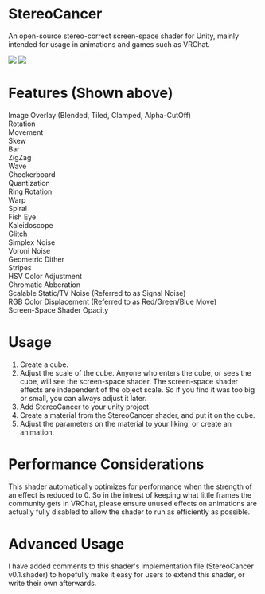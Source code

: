 # StereoCancer
An open-source stereo-correct screen-space shader for Unity, mainly intended for usage in animations and games such as VRChat.

![](https://github.com/xwidghet/StereoCancer/blob/master/Example%20Gifs/kaleidescope_and_voroni_shader.gif?raw=true)
![](https://github.com/xwidghet/StereoCancer/blob/master/Example%20Gifs/overboard_shader.gif?raw=true)

# Features (Shown above)
Image Overlay (Blended, Tiled, Clamped, Alpha-CutOff)  
Rotation  
Movement  
Skew  
Bar  
ZigZag  
Wave  
Checkerboard  
Quantization  
Ring Rotation  
Warp  
Spiral  
Fish Eye  
Kaleidoscope  
Glitch  
Simplex Noise  
Voroni Noise  
Geometric Dither  
Stripes  
HSV Color Adjustment  
Chromatic Abberation  
Scalable Static/TV Noise (Referred to as Signal Noise)  
RGB Color Displacement (Referred to as Red/Green/Blue Move)  
Screen-Space Shader Opacity

# Usage
1. Create a cube.
2. Adjust the scale of the cube. Anyone who enters the cube, or sees the cube, will see the screen-space shader. The screen-space shader effects are independent of the object scale. So if you find it was too big or small, you can always adjust it later.
3. Add StereoCancer to your unity project.
4. Create a material from the StereoCancer shader, and put it on the cube.
5. Adjust the parameters on the material to your liking, or create an animation.

# Performance Considerations
This shader automatically optimizes for performance when the strength of an effect is reduced to 0. So in the intrest of keeping what little frames the community gets in VRChat, please ensure unused effects on animations are actually fully disabled to allow the shader to run as efficiently as possible.

# Advanced Usage
I have added comments to this shader's implementation file (StereoCancer v0.1.shader) to hopefully make it easy for users to extend this shader, or write their own afterwards.
